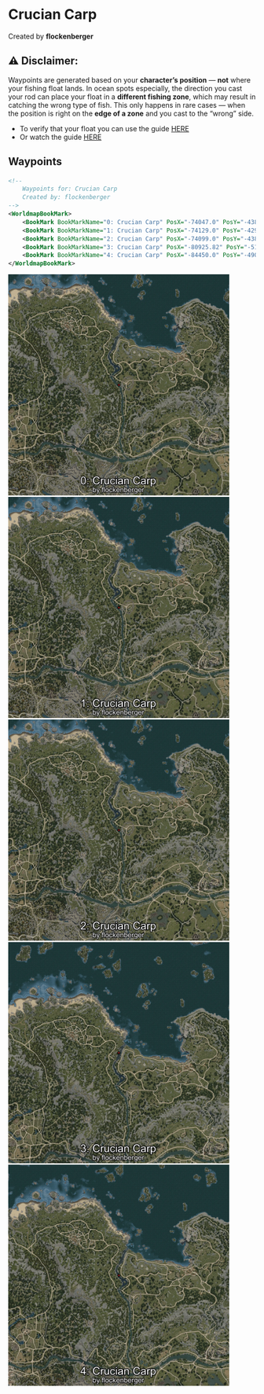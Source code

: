 # Crucian Carp
Created by **flockenberger**

## ⚠️ Disclaimer:
Waypoints are generated based on your __**character’s position**__ — __not__ where your fishing float lands.
In ocean spots especially, the direction you cast your rod can place your float in a **different fishing zone**, which may result in catching the wrong type of fish.
This only happens in rare cases — when the position is right on the **edge of a zone** and you cast to the “wrong” side.

- To verify that your float you can use the guide [HERE](https://flockenberger.github.io/bdo-fish-position/)
- Or watch the guide [HERE](https://youtu.be/t-VXcRoNojk)

## Waypoints
```xml
<!--
    Waypoints for: Crucian Carp
    Created by: flockenberger
-->
<WorldmapBookMark>
    <BookMark BookMarkName="0: Crucian Carp" PosX="-74047.0" PosY="-4383.0" PosZ="38877.0" />
    <BookMark BookMarkName="1: Crucian Carp" PosX="-74129.0" PosY="-4291.0" PosZ="40073.0" />
    <BookMark BookMarkName="2: Crucian Carp" PosX="-74099.0" PosY="-4383.0" PosZ="38869.0" />
    <BookMark BookMarkName="3: Crucian Carp" PosX="-80925.82" PosY="-5198.5635" PosZ="97407.8" />
    <BookMark BookMarkName="4: Crucian Carp" PosX="-84450.0" PosY="-4908.0" PosZ="71402.0" />
</WorldmapBookMark>
```

<img src="./Crucian Carp_0_Preview.webp" width="450"/> <img src="./Crucian Carp_1_Preview.webp" width="450"/> <img src="./Crucian Carp_2_Preview.webp" width="450"/> <img src="./Crucian Carp_3_Preview.webp" width="450"/> <img src="./Crucian Carp_4_Preview.webp" width="450"/> 